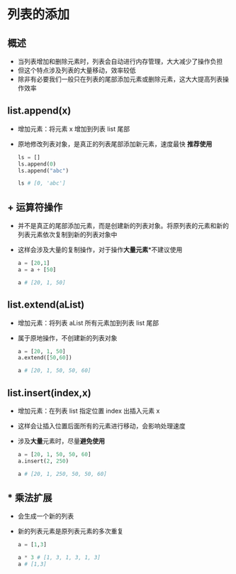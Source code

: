 # 列表的添加

## 概述

+ 当列表增加和删除元素时，列表会自动进行内存管理，大大减少了操作负担
+ 但这个特点涉及列表的大量移动，效率较低
+ 除非有必要我们一般只在列表的尾部添加元素或删除元素，这大大提高列表操作效率

## list.append(x)

+ 增加元素：将元素 x 增加到列表 list 尾部

+ 原地修改列表对象，是真正的列表尾部添加新元素，速度最快 **推荐使用**

  ```py
  ls = []
  ls.append(0)
  ls.append("abc")

  ls # [0, 'abc']
  ```

## + 运算符操作

+ 并不是真正的尾部添加元素，而是创建新的列表对象。将原列表的元素和新的列表元素依次复制到新的列表对象中
+ 这样会涉及大量的复制操作，对于操作**大量元素***不建议使用

  ```py
  a = [20,1]
  a = a + [50]

  a # [20, 1, 50]
  ```

## list.extend(aList)

+ 增加元素：将列表 aList 所有元素加到列表 list 尾部
+ 属于原地操作，不创建新的列表对象

  ```py
  a = [20, 1, 50]
  a.extend([50,60])

  a # [20, 1, 50, 50, 60]
  ```

## list.insert(index,x)

+ 增加元素：在列表 list 指定位置 index 出插入元素 x
+ 这样会让插入位置后面所有的元素进行移动，会影响处理速度
+ 涉及**大量**元素时，尽量**避免使用**

  ```py
  a = [20, 1, 50, 50, 60]
  a.insert(2, 250) 

  a # [20, 1, 250, 50, 50, 60]
  ```

## * 乘法扩展

+ 会生成一个新的列表
+ 新的列表元素是原列表元素的多次重复

  ```py
  a = [1,3]

  a * 3 # [1, 3, 1, 3, 1, 3]
  a # [1,3]
  ```
